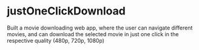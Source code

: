# justOneClickDownload
Built a movie downloading web app, where the user can navigate different movies, and can download the selected movie in just one click in the respective quality (480p, 720p, 1080p)
